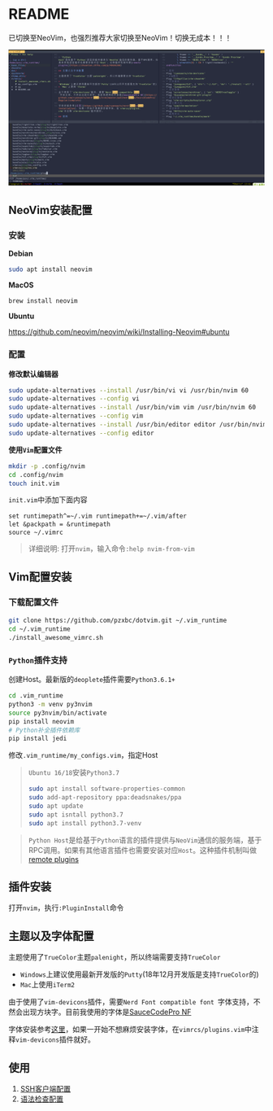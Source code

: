 # README


已切换至NeoVim，也强烈推荐大家切换至NeoVim！切换无成本！！！

![neovim最终预览](https://github.com/pzxbc/dotvim/blob/master/doc/nvim-preview.png)

## NeoVim安装配置

### 安装

**Debian**

``` bash
sudo apt install neovim
```

**MacOS**

```
brew install neovim
```

**Ubuntu**

https://github.com/neovim/neovim/wiki/Installing-Neovim#ubuntu


### 配置

**修改默认编辑器**

``` bash
sudo update-alternatives --install /usr/bin/vi vi /usr/bin/nvim 60
sudo update-alternatives --config vi
sudo update-alternatives --install /usr/bin/vim vim /usr/bin/nvim 60
sudo update-alternatives --config vim
sudo update-alternatives --install /usr/bin/editor editor /usr/bin/nvim 60
sudo update-alternatives --config editor
```

**使用`Vim`配置文件**

``` bash
mkdir -p .config/nvim
cd .config/nvim
touch init.vim
```

`init.vim`中添加下面内容

```
set runtimepath^=~/.vim runtimepath+=~/.vim/after
let &packpath = &runtimepath
source ~/.vimrc
```

> 详细说明: 打开`nvim`，输入命令`:help nvim-from-vim`

## Vim配置安装

### 下载配置文件

``` bash
git clone https://github.com/pzxbc/dotvim.git ~/.vim_runtime
cd ~/.vim_runtime
./install_awesome_vimrc.sh
```


### `Python`插件支持

创建Host。最新版的`deoplete`插件需要`Python3.6.1+`

``` bash
cd .vim_runtime
python3 -m venv py3nvim
source py3nvim/bin/activate
pip install neovim
# Python补全插件依赖库
pip install jedi
```

修改`.vim_runtime/my_configs.vim`，指定Host

> `Ubuntu 16/18`安装`Python3.7`
> ``` bash
> sudo apt install software-properties-common
> sudo add-apt-repository ppa:deadsnakes/ppa
> sudo apt update
> sudo apt isntall python3.7
> sudo apt install python3.7-venv
> ```

> `Python Host`是给基于`Python`语言的插件提供与`NeoVim`通信的服务端，基于RPC调用。如果有其他语言插件也需要安装对应`Host`。这种插件机制叫做[remote plugins](https://zhuanlan.zhihu.com/p/40696208)

## 插件安装

打开`nvim`，执行`:PluginInstall`命令

## 主题以及字体配置

主题使用了`TrueColor`主题`palenight`，所以终端需要支持`TrueColor`

* `Windows`上建议使用最新开发版的`Putty`(18年12月开发版是支持`TrueColor`的)
* `Mac`上使用`iTerm2`

由于使用了`vim-devicons`插件，需要`Nerd Font compatible font `字体支持，不然会出现方块字。目前我使用的字体是[SauceCodePro NF](https://github.com/ryanoasis/nerd-fonts/tree/master/patched-fonts/SourceCodePro/Regular/complete)

字体安装参考[这里](https://github.com/ryanoasis/nerd-fonts#font-installation)，如果一开始不想麻烦安装字体，在`vimrcs/plugins.vim`中注释`vim-devicons`插件就好。


## 使用 

1. [SSH客户端配置](https://github.com/pzxbc/dotvim/blob/master/doc/SSH%E5%AE%A2%E6%88%B7%E7%AB%AF%E9%85%8D%E7%BD%AE.md)
2. [语法检查配置](https://github.com/pzxbc/dotvim/blob/master/doc/%E8%AF%AD%E6%B3%95%E6%A3%80%E6%9F%A5%E9%85%8D%E7%BD%AE.md)


